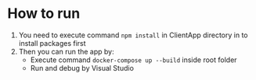 # How to run
1. You need to execute command ```npm install``` in ClientApp directory in to install packages first
1. Then you can run the app by:
    - Execute command ```docker-compose up --build``` inside root folder
    - Run and debug by Visual Studio